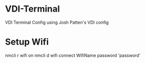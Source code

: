 # VDI-Terminal
VDI Terminal Config using Josh Patten's VDI config



# Setup Wifi
nmcli r wifi on
nmcli d wifi connect WifiName password 'password'